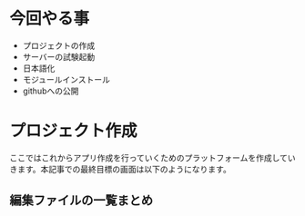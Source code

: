 # 今回やる事
- プロジェクトの作成
- サーバーの試験起動
- 日本語化
- モジュールインストール
- githubへの公開

# プロジェクト作成
ここではこれからアプリ作成を行っていくためのプラットフォームを作成していきます。本記事での最終目標の画面は以下のようになります。



## 編集ファイルの一覧まとめ
